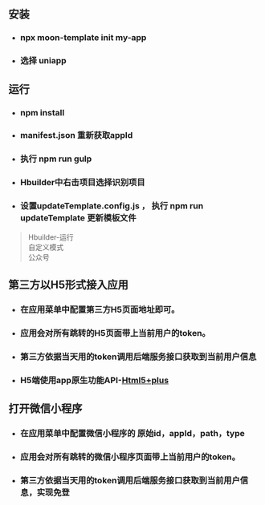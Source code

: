 ## 安装
- ### npx  moon-template init my-app  
- ### 选择 uniapp

## 运行
- ### npm install
- ### manifest.json 重新获取appId
- ### 执行 npm run gulp 
- ### Hbuilder中右击项目选择识别项目
- ### 设置updateTemplate.config.js ， 执行 npm run updateTemplate  更新模板文件
> Hbuilder-运行
<br/>自定义模式
<br/>   公众号
  
## 第三方以H5形式接入应用
- ### 在应用菜单中配置第三方H5页面地址即可。
- ### 应用会对所有跳转的H5页面带上当前用户的token。
- ### 第三方依据当天用的token调用后端服务接口获取到当前用户信息
- ### H5端使用app原生功能API-[Html5+plus](https://uniapp.dcloud.io/)

## 打开微信小程序
- ### 在应用菜单中配置微信小程序的 原始id，appId，path，type 
- ### 应用会对所有跳转的微信小程序页面带上当前用户的token。
- ### 第三方依据当天用的token调用后端服务接口获取到当前用户信息，实现免登